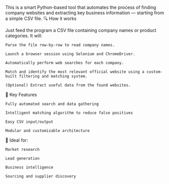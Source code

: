This is a smart Python-based tool that automates the process of finding company websites and extracting key business information — starting from a simple CSV file.
🔍 How it works

Just feed the program a CSV file containing company names or product categories. It will:

    Parse the file row-by-row to read company names.

    Launch a browser session using Selenium and ChromeDriver.

    Automatically perform web searches for each company.

    Match and identify the most relevant official website using a custom-built filtering and matching system.

    (Optional) Extract useful data from the found websites.

🤖 Key Features

    Fully automated search and data gathering

    Intelligent matching algorithm to reduce false positives

    Easy CSV input/output

    Modular and customizable architecture

🚀 Ideal for:

    Market research

    Lead generation

    Business intelligence

    Sourcing and supplier discovery
